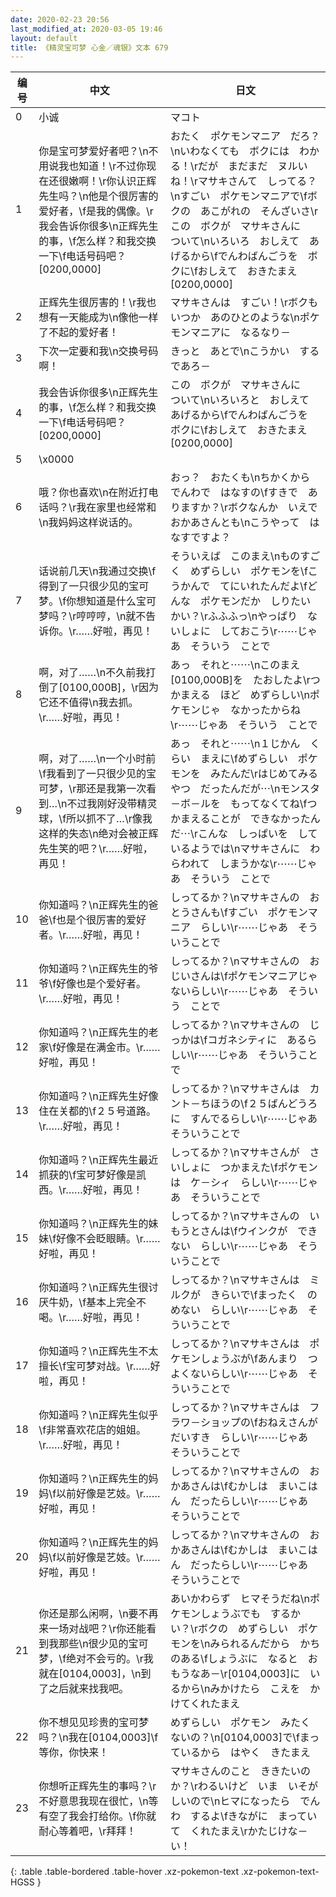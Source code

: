 ```yaml
---
date: 2020-02-23 20:56
last_modified_at: 2020-03-05 19:46
layout: default
title: 《精灵宝可梦 心金／魂银》文本 679
---
```

| 编号 | 中文 | 日文 |
| ---- | ---- | ---- |
| 0 | 小诚 | マコト |
| 1 | 你是宝可梦爱好者吧？\n不用说我也知道！\r不过你现在还很嫩啊！\r你认识正辉先生吗？\n他是个很厉害的爱好者，\f是我的偶像。\r我会告诉你很多\n正辉先生的事，\f怎么样？和我交换一下\f电话号码吧？[0200,0000] | おたく　ポケモンマニア　だろ？\nいわなくても　ボクには　わかる！\rだが　まだまだ　ヌルいね！\rマサキさんて　しってる？\nすごい　ポケモンマニアで\fボクの　あこがれの　そんざいさ\rこの　ボクが　マサキさんに　ついて\nいろいろ　おしえて　あげるから\fでんわばんごうを　ボクに\fおしえて　おきたまえ[0200,0000] |
| 2 | 正辉先生很厉害的！\r我也想有一天能成为\n像他一样了不起的爱好者！ | マサキさんは　すごい！\rボクも　いつか　あのひとのような\nポケモンマニアに　なるなり－ |
| 3 | 下次一定要和我\n交换号码啊！ | きっと　あとで\nこうかい　するであろ－ |
| 4 | 我会告诉你很多\n正辉先生的事，\f怎么样？和我交换一下\f电话号码吧？[0200,0000] | この　ボクが　マサキさんに　ついて\nいろいろと　おしえて　あげるから\fでんわばんごうを　ボクに\fおしえて　おきたまえ[0200,0000] |
| 5 | \x0000 |  |
| 6 | 哦？你也喜欢\n在附近打电话吗？\r我在家里也经常和\n我妈妈这样说话的。 | おっ？　おたくも\nちかくから　でんわで　はなすの\fすきで　ありますか？\rボクなんか　いえで　おかあさんとも\nこうやって　はなすですよ？ |
| 7 | 话说前几天\n我通过交换\f得到了一只很少见的宝可梦。\f你想知道是什么宝可梦吗？\r哼哼哼，\n就不告诉你。\r……好啦，再见！ | そういえば　このまえ\nものすごく　めずらしい　ポケモンを\fこうかんで　てにいれたんだよ\fどんな　ポケモンだか　しりたいかい？\rふふふっ\nやっぱり　ないしょに　しておこう\r⋯⋯じゃあ　そういう　ことで |
| 8 | 啊，对了……\n不久前我打倒了[0100,000B]，\r因为它还不值得\n我去抓。\r……好啦，再见！ | あっ　それと⋯⋯\nこのまえ　[0100,000B]を　たおしたよ\rつかまえる　ほど　めずらしい\nポケモンじゃ　なかったからね\r⋯⋯じゃあ　そういう　ことで |
| 9 | 啊，对了……\n一个小时前\f我看到了一只很少见的宝可梦，\r那还是我第一次看到…\n不过我刚好没带精灵球，\f所以抓不了…\r像我这样的失态\n绝对会被正辉先生笑的吧？\r……好啦，再见！ | あっ　それと⋯⋯\n１じかん　くらい　まえに\fめずらしい　ポケモンを　みたんだ\rはじめてみる　やつ　だったんだが⋯\nモンスタ－ボ－ルを　もってなくてね\fつかまえることが　できなかったんだ⋯\rこんな　しっぱいを　しているようでは\nマサキさんに　わらわれて　しまうかな\r⋯⋯じゃあ　そういう　ことで |
| 10 | 你知道吗？\n正辉先生的爸爸\f也是个很厉害的爱好者。\r……好啦，再见！ | しってるか？\nマサキさんの　おとうさんも\fすごい　ポケモンマニア　らしい\r⋯⋯じゃあ　そういうことで |
| 11 | 你知道吗？\n正辉先生的爷爷\f好像也是个爱好者。\r……好啦，再见！ | しってるか？\nマサキさんの　おじいさんは\fポケモンマニアじゃ　ないらしい\r⋯⋯じゃあ　そういう　ことで |
| 12 | 你知道吗？\n正辉先生的老家\f好像是在满金市。\r……好啦，再见！ | しってるか？\nマサキさんの　じっかは\fコガネシティに　あるらしい\r⋯⋯じゃあ　そういうことで |
| 13 | 你知道吗？\n正辉先生好像住在关都的\f２５号道路。\r……好啦，再见！ | しってるか？\nマサキさんは　カント－ちほうの\f２５ばんどうろに　すんでるらしい\r⋯⋯じゃあ　そういうことで |
| 14 | 你知道吗？\n正辉先生最近抓获的\f宝可梦好像是凯西。\r……好啦，再见！ | しってるか？\nマサキさんが　さいしょに　つかまえた\fポケモンは　ケ－シィ　らしい\r⋯⋯じゃあ　そういうことで |
| 15 | 你知道吗？\n正辉先生的妹妹\f好像不会眨眼睛。\r……好啦，再见！ | しってるか？\nマサキさんの　いもうとさんは\fウインクが　できない　らしい\r⋯⋯じゃあ　そういうことで |
| 16 | 你知道吗？\n正辉先生很讨厌牛奶，\f基本上完全不喝。\r……好啦，再见！ | しってるか？\nマサキさんは　ミルクが　きらいで\fまったく　のめない　らしい\r⋯⋯じゃあ　そういうことで |
| 17 | 你知道吗？\n正辉先生不太擅长\f宝可梦对战。\r……好啦，再见！ | しってるか？\nマサキさんは　ポケモンしょうぶが\fあんまり　つよくないらしい\r⋯⋯じゃあ　そういうことで |
| 18 | 你知道吗？\n正辉先生似乎\f非常喜欢花店的姐姐。\r……好啦，再见！ | しってるか？\nマサキさんは　フラワ－ショップの\fおねえさんが　だいすき　らしい\r⋯⋯じゃあ　そういうことで |
| 19 | 你知道吗？\n正辉先生的妈妈\f以前好像是艺妓。\r……好啦，再见！ | しってるか？\nマサキさんの　おかあさんは\fむかしは　まいこはん　だったらしい\r⋯⋯じゃあ　そういうことで |
| 20 | 你知道吗？\n正辉先生的妈妈\f以前好像是艺妓。\r……好啦，再见！ | しってるか？\nマサキさんの　おかあさんは\fむかしは　まいこはん　だったらしい\r⋯⋯じゃあ　そういうことで |
| 21 | 你还是那么闲啊，\n要不再来一场对战吧？\r你还能看到我那些\n很少见的宝可梦，\f绝对不会亏的。\r我就在[0104,0003]，\n到了之后就来找我吧。 | あいかわらず　ヒマそうだね\nポケモンしょうぶでも　するかい？\rボクの　めずらしい　ポケモンを\nみられるんだから　かちのある\fしょうぶに　なると　おもうなあ－\r[0104,0003]に　いるから\nみかけたら　こえを　かけてくれたまえ |
| 22 | 你不想见见珍贵的宝可梦吗？\n我在[0104,0003]\f等你，你快来！ | めずらしい　ポケモン　みたくないの？\n[0104,0003]で\fまっているから　はやく　きたまえ |
| 23 | 你想听正辉先生的事吗？\r不好意思我现在很忙，\n等有空了我会打给你。\f你就耐心等着吧，\r拜拜！ | マサキさんのこと　ききたいのか？\rわるいけど　いま　いそがしいので\nヒマになったら　でんわ　するよ\fきながに　まっていて　くれたまえ\rかたじけな－い！ |
{: .table .table-bordered .table-hover .xz-pokemon-text .xz-pokemon-text-HGSS }